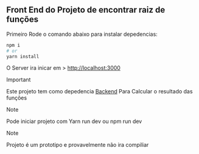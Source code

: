 ## Front End do Projeto de encontrar raiz de funções

Primeiro Rode o comando abaixo para instalar depedencias:

```bash
npm i
# or
yarn install
```

O Server ira inicar em > [http://localhost:3000](http://localhost:3000) 

> [!IMPORTANT]
> Este projeto tem como depedencia [Backend](https://github.com/pedrozle/zero-math-back)  Para Calcular o resultado das funções

> [!NOTE]
> Pode iniciar projeto com Yarn run dev ou npm run dev

> [!NOTE]
> Projeto é um prototipo e provavelmente não ira compiliar